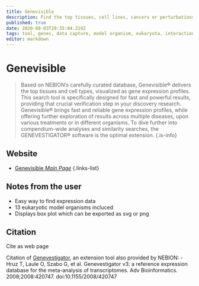 ```yaml
---
title: Genevisible
description: Find the top tissues, cell lines, cancers or perturbations for your gene of interest.
published: true
date: 2020-08-03T20:35:04.218Z
tags: tool, genes, data capture, model organism, eukaryota, interaction, plant, visualization
editor: markdown
---
```


# Genevisible

> Based on NEBION’s carefully curated database, Genevisible® delivers the top tissues and cell types, visualized as gene expression profiles. This search tool is specifically designed for fast and powerful results, providing that crucial verification step in your discovery research. 
Genevisible® brings fast and reliable gene expression profiles, while offering further exploration of results across multiple diseases, upon various treatments or in different organisms. To dive further into compendium-wide analyses and similarity searches, the GENEVESTIGATOR® software is the optimal extension.
{.is-info}


## Website

- [Genevisible *Main Page*](https://genevisible.com/search)
{.links-list}


## Notes from the user
- Easy way to find expression data
- 13 eukaryotic model organisms incluced 
- Displays box plot which can be exported as svg or png


## Citation
Cite as web page

Citation of [Genevestigator](https://genevestigator.com), an extension tool also provided by NEBION:
	- Hruz T, Laule O, Szabo G, et al. Genevestigator v3: a reference expression database for the meta-analysis of transcriptomes. Adv Bioinformatics. 2008;2008:420747. doi:10.1155/2008/420747
